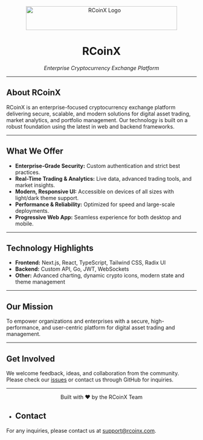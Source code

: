 <div align="center">
  <img src="https://www.rcoinx.com/rcoinx-logo-dark.png" alt="RCoinX Logo" width="400" height="63">
  
  # RCoinX
  
  *Enterprise Cryptocurrency Exchange Platform*
</div>

---

## About RCoinX

RCoinX is an enterprise-focused cryptocurrency exchange platform delivering secure, scalable, and modern solutions for digital asset trading, market analytics, and portfolio management. Our technology is built on a robust foundation using the latest in web and backend frameworks.

---

## What We Offer

- **Enterprise-Grade Security:** Custom authentication and strict best practices.
- **Real-Time Trading & Analytics:** Live data, advanced trading tools, and market insights.
- **Modern, Responsive UI:** Accessible on devices of all sizes with light/dark theme support.
- **Performance & Reliability:** Optimized for speed and large-scale deployments.
- **Progressive Web App:** Seamless experience for both desktop and mobile.

---

## Technology Highlights

- **Frontend:** Next.js, React, TypeScript, Tailwind CSS, Radix UI
- **Backend:** Custom API, Go, JWT, WebSockets
- **Other:** Advanced charting, dynamic crypto icons, modern state and theme management

---

## Our Mission

To empower organizations and enterprises with a secure, high-performance, and user-centric platform for digital asset trading and management.

---

## Get Involved

We welcome feedback, ideas, and collaboration from the community. Please check our [issues](https://github.com/RCOINX/front/issues) or contact us through GitHub for inquiries.

---

<div align="center">
  <p>Built with ❤️ by the RCoinX Team</p>
</div>

- ## Contact

For any inquiries, please contact us at support@rcoinx.com.
